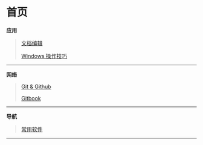 # 首页

**应用**

> [文档编辑](应用/文档编辑/文档编辑.md)
>
> [Windows 操作技巧](应用/Windows操作技术/windows.md)

----



**网络**

> [Git & Github](网络/gitandgithub.md)
>
> [Gitbook](网络/aboutgitbook/gitbook.md)

----



**导航**

> [常用软件](导航/常用软件.md)

----

